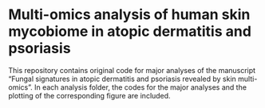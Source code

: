 # Multi-omics analysis of human skin mycobiome in atopic dermatitis and psoriasis
This repository contains original code for major analyses of the manuscript “Fungal signatures in atopic dermatitis and psoriasis revealed by skin multi-omics”. In each analysis folder, the codes for the major analyses and the plotting of the corresponding figure are included.

